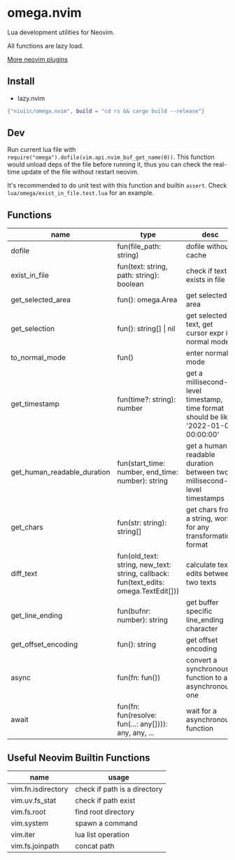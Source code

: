 # omega.nvim

Lua development utilities for Neovim.

All functions are lazy load.

[More neovim plugins](https://github.com/niuiic/awesome-neovim-plugins)

## Install

- lazy.nvim

```lua
{"niuiic/omega.nvim", build = "cd rs && cargo build --release"}
```

## Dev

Run current lua file with
`require("omega").dofile(vim.api.nvim_buf_get_name(0))`. This function would
unload deps of the file before running it, thus you can check the real-time
update of the file without restart neovim.

It's recommended to do unit test with this function and builtin `assert`. Check
`lua/omega/exist_in_file.test.lua` for an example.

## Functions

| name                        | type                                                                                 | desc                                                                                |
| --------------------------- | ------------------------------------------------------------------------------------ | ----------------------------------------------------------------------------------- |
| dofile                      | fun(file_path: string)                                                               | dofile without cache                                                                |
| exist_in_file               | fun(text: string, path: string): boolean                                             | check if text exists in file                                                        |
| get_selected_area           | fun(): omega.Area                                                                    | get selected area                                                                   |
| get_selection               | fun(): string[] \| nil                                                               | get selected text, get cursor expr in normal mode                                   |
| to_normal_mode              | fun()                                                                                | enter normal mode                                                                   |
| get_timestamp               | fun(time?: string): number                                                           | get a millisecond-level timestamp, time format should be like '2022-01-01 00:00:00' |
| get_human_readable_duration | fun(start_time: number, end_time: number): string                                    | get a human-readable duration between two millisecond-level timestamps              |
| get_chars                   | fun(str: string): string[]                                                           | get chars from a string, work for any transformation format                         |
| diff_text                   | fun(old_text: string, new_text: string, callback: fun(text_edits: omega.TextEdit[])) | calculate text edits between two texts                                              |
| get_line_ending             | fun(bufnr: number): string                                                           | get buffer specific line_ending character                                           |
| get_offset_encoding         | fun(): string                                                                        | get offset encoding                                                                 |
| async                       | fun(fn: fun())                                                                       | convert a synchronous function to an asynchronous one                               |
| await                       | fun(fn: fun(resolve: fun(...: any[]))): any, any, ...                                | wait for a asynchronous function                                                    |

## Useful Neovim Builtin Functions

| name               | usage                        |
| ------------------ | ---------------------------- |
| vim.fn.isdirectory | check if path is a directory |
| vim.uv.fs_stat     | check if path exist          |
| vim.fs.root        | find root directory          |
| vim.system         | spawn a command              |
| vim.iter           | lua list operation           |
| vim.fs.joinpath    | concat path                  |
